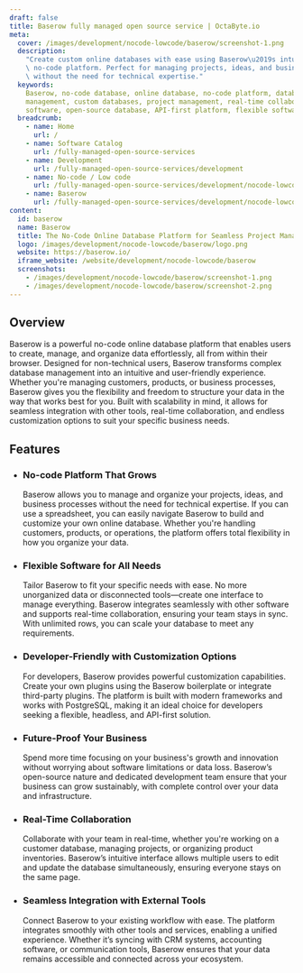 ```yaml
---
draft: false
title: Baserow fully managed open source service | OctaByte.io
meta:
  cover: /images/development/nocode-lowcode/baserow/screenshot-1.png
  description:
    "Create custom online databases with ease using Baserow\u2019s intuitive\
    \ no-code platform. Perfect for managing projects, ideas, and business processes\
    \ without the need for technical expertise."
  keywords:
    Baserow, no-code database, online database, no-code platform, database
    management, custom databases, project management, real-time collaboration, scalable
    software, open-source database, API-first platform, flexible software
  breadcrumb:
    - name: Home
      url: /
    - name: Software Catalog
      url: /fully-managed-open-source-services
    - name: Development
      url: /fully-managed-open-source-services/development
    - name: No-code / Low code
      url: /fully-managed-open-source-services/development/nocode-lowcode
    - name: Baserow
      url: /fully-managed-open-source-services/development/nocode-lowcode/baserow
content:
  id: baserow
  name: Baserow
  title: The No-Code Online Database Platform for Seamless Project Management
  logo: /images/development/nocode-lowcode/baserow/logo.png
  website: https://baserow.io/
  iframe_website: /website/development/nocode-lowcode/baserow
  screenshots:
    - /images/development/nocode-lowcode/baserow/screenshot-1.png
    - /images/development/nocode-lowcode/baserow/screenshot-2.png
---
```


## Overview

Baserow is a powerful no-code online database platform that enables users to create, manage, and organize data effortlessly, all from within their browser. Designed for non-technical users, Baserow transforms complex database management into an intuitive and user-friendly experience. Whether you're managing customers, products, or business processes, Baserow gives you the flexibility and freedom to structure your data in the way that works best for you. Built with scalability in mind, it allows for seamless integration with other tools, real-time collaboration, and endless customization options to suit your specific business needs.

## Features

- ### No-code Platform That Grows

  Baserow allows you to manage and organize your projects, ideas, and business processes without the need for technical expertise. If you can use a spreadsheet, you can easily navigate Baserow to build and customize your own online database. Whether you're handling customers, products, or operations, the platform offers total flexibility in how you organize your data.

- ### Flexible Software for All Needs

  Tailor Baserow to fit your specific needs with ease. No more unorganized data or disconnected tools—create one interface to manage everything. Baserow integrates seamlessly with other software and supports real-time collaboration, ensuring your team stays in sync. With unlimited rows, you can scale your database to meet any requirements.

- ### Developer-Friendly with Customization Options

  For developers, Baserow provides powerful customization capabilities. Create your own plugins using the Baserow boilerplate or integrate third-party plugins. The platform is built with modern frameworks and works with PostgreSQL, making it an ideal choice for developers seeking a flexible, headless, and API-first solution.

- ### Future-Proof Your Business

  Spend more time focusing on your business's growth and innovation without worrying about software limitations or data loss. Baserow’s open-source nature and dedicated development team ensure that your business can grow sustainably, with complete control over your data and infrastructure.

- ### Real-Time Collaboration

  Collaborate with your team in real-time, whether you're working on a customer database, managing projects, or organizing product inventories. Baserow’s intuitive interface allows multiple users to edit and update the database simultaneously, ensuring everyone stays on the same page.

- ### Seamless Integration with External Tools

  Connect Baserow to your existing workflow with ease. The platform integrates smoothly with other tools and services, enabling a unified experience. Whether it’s syncing with CRM systems, accounting software, or communication tools, Baserow ensures that your data remains accessible and connected across your ecosystem.
